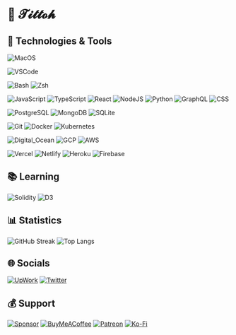 👋 𝓣𝓲𝓽𝓽𝓸𝓱
===

## 🔧 Technologies & Tools

![MacOS](https://img.shields.io/badge/OS-MacOS-informational?style=flat&logo=apple&logoColor=white)

![VSCode](https://img.shields.io/badge/Editor-VSCode-informational?style=flat&logo=visual-studio-code&logoColor=white)

![Bash](https://img.shields.io/badge/Shell-Bash-informational?style=flat&logo=gnu-bash&logoColor=white)
![Zsh](https://img.shields.io/badge/Shell-Zsh-informational?style=flat&logo=gnu-bash&logoColor=white)

![JavaScript](https://img.shields.io/badge/Code-JavaScript-informational?style=flat&logo=javascript&logoColor=white)
![TypeScript](https://img.shields.io/badge/Code-Typescript-informational?style=flat&logo=typescript&logoColor=white)
![React](https://img.shields.io/badge/Code-React.js-informational?style=flat&logo=react&logoColor=white)
![NodeJS](https://img.shields.io/badge/Code-Node.js-informational?style=flat&logo=node.js&logoColor=white)
![Python](https://img.shields.io/badge/Code-Python-informational?style=flat&logo=python&logoColor=white)
![GraphQL](https://img.shields.io/badge/Code-GraphQL-informational?style=flat&logo=graphql&logoColor=white)
![CSS](https://img.shields.io/badge/Code-CSS-informational?style=flat&logo=css&logoColor=white)

![PostgreSQL](https://img.shields.io/badge/DB-PostgreSQL-informational?style=flat&logo=postgresql&logoColor=white)
![MongoDB](https://img.shields.io/badge/DB-MongoDB-informational?style=flat&logo=mongodb&logoColor=white)
![SQLite](https://img.shields.io/badge/DB-SQLite-informational?style=flat&logo=sqlite&logoColor=white)

![Git](https://img.shields.io/badge/Tools-Git-informational?style=flat&logo=git&logoColor=white)
![Docker](https://img.shields.io/badge/Tools-Docker-informational?style=flat&logo=docker&logoColor=white)
![Kubernetes](https://img.shields.io/badge/Tools-Kubernetes-informational?style=flat&logo=kubernetes&logoColor=white)

![Digital_Ocean](https://img.shields.io/badge/Cloud-Digital_Ocean-informational?style=flat&logo=digitalocean&logoColor=white)
![GCP](https://img.shields.io/badge/Cloud-GCP-informational?style=flat&logo=google-cloud&logoColor=white)
![AWS](https://img.shields.io/badge/Cloud-AWS-informational?style=flat&logo=amazon-aws&logoColor=white)

![Vercel](https://img.shields.io/badge/PaaS-Vercel-informational?style=flat&logo=vercel&logoColor=white)
![Netlify](https://img.shields.io/badge/PaaS-Netlify-informational?style=flat&logo=netlify&logoColor=white)
![Heroku](https://img.shields.io/badge/PaaS-Heroku-informational?style=flat&logo=heroku&logoColor=white)
![Firebase](https://img.shields.io/badge/PaaS-Firebase-informational?style=flat&logo=firebase&logoColor=white)

## 📚 Learning

![Solidity](https://img.shields.io/badge/Code-Solidity-informational?style=flat&logo=solidity&logoColor=white)
![D3](https://img.shields.io/badge/Code-D3.js-informational?style=flat&logo=d3.js&logoColor=white)

## 📊 Statistics

![GitHub Streak](https://streak-stats.demolab.com?user=tittoh&theme=github-dark&bg_color=0d1117)
![Top Langs](https://github-self-chi.vercel.app/api/top-langs/?username=tittoh&layout=compact&bg_color=0d1117&title_color=ffffff&text_color=39d353&border_color=39d353&langs_count=8&hide=html)

## 🌐 Socials

[![UpWork](https://img.shields.io/badge/UpWork-6FDA44?logo=Upwork&logoColor=white)](https://www.upwork.com/workwith/tittoh)
[![Twitter](https://img.shields.io/badge/Twitter-%231DA1F2.svg?logo=Twitter&logoColor=white)](https://twitter.com/_tittoh)

## 💰 Support

[![Sponsor](https://img.shields.io/badge/Sponsor-ddd?style=for-the-badge&logo=github&logoColor=black)](https://github.com/sponsors/Tittoh)
[![BuyMeACoffee](https://img.shields.io/badge/Buy%20Me%20a%20Coffee-ffdd00?style=for-the-badge&logo=buy-me-a-coffee&logoColor=black)](https://buymeacoffee.com/tittoh)
[![Patreon](https://img.shields.io/badge/Patreon-F96854?style=for-the-badge&logo=patreon&logoColor=white)](https://patreon.com/tittoh)
[![Ko-Fi](https://img.shields.io/badge/Ko--fi-F16061?style=for-the-badge&logo=ko-fi&logoColor=white)](https://ko-fi.com/tittoh)

